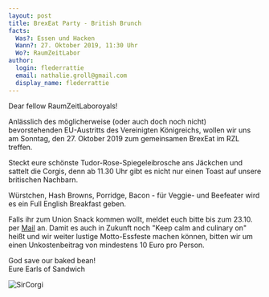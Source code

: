 ```yaml
---
layout: post
title: BrexEat Party - British Brunch
facts:
  Was?: Essen und Hacken
  Wann?: 27. Oktober 2019, 11:30 Uhr
  Wo?: RaumZeitLabor
author:
  login: flederrattie
  email: nathalie.groll@gmail.com
  display_name: flederrattie
---
```


Dear fellow RaumZeitLaboroyals!

Anlässlich des möglicherweise (oder auch doch noch nicht) bevorstehenden EU-Austritts des Vereinigten Königreichs, wollen wir uns am Sonntag, den 27. Oktober 2019 zum gemeinsamen BrexEat im RZL treffen.

Steckt eure schönste Tudor-Rose-Spiegeleibrosche ans Jäckchen und sattelt die Corgis, denn ab 11.30 Uhr gibt es nicht nur einen Toast auf unsere britischen Nachbarn.

Würstchen, Hash Browns, Porridge, Bacon - für Veggie- und Beefeater wird es ein Full English Breakfast geben.

Falls ihr zum Union Snack kommen wollt, meldet euch bitte bis zum 23.10. per [Mail](mailto:nathalie.groll@gmail.com) an.
Damit es auch in Zukunft noch "Keep calm and culinary on" heißt und wir weiter lustige Motto-Essfeste machen können, bitten wir um einen Unkostenbeitrag von mindestens 10 Euro pro Person.

God save our baked bean!<br/>
Eure Earls of Sandwich


![SirCorgi](/assets/sircorgi.jpg)

